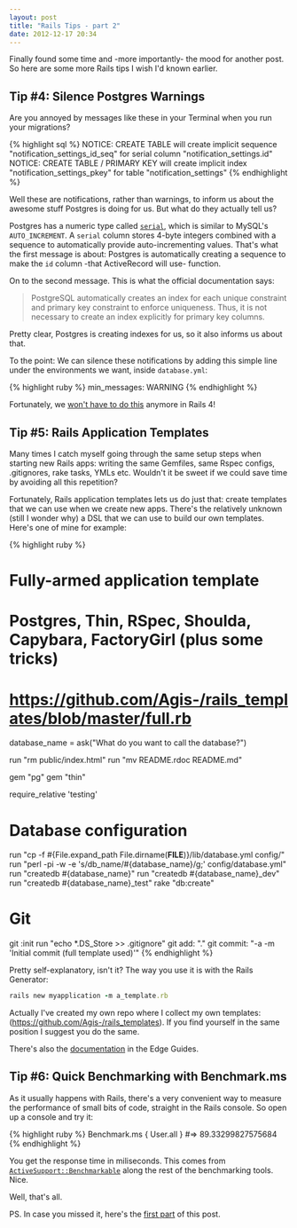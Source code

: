 ```yaml
---
layout: post
title: "Rails Tips - part 2"
date: 2012-12-17 20:34
---
```


Finally found some time and -more importantly- the mood for another post. So here are some more Rails tips I wish I'd known earlier.

## Tip #4: Silence Postgres Warnings

Are you annoyed by messages like these in your Terminal when you run your migrations?

{% highlight sql %}
NOTICE:  CREATE TABLE will create implicit sequence "notification_settings_id_seq" for serial column "notification_settings.id"
NOTICE:  CREATE TABLE / PRIMARY KEY will create implicit index "notification_settings_pkey" for table "notification_settings"
{% endhighlight %}

Well these are notifications, rather than warnings, to inform us about the awesome stuff Postgres is doing for us. But what do they actually tell us?

Postgres has a numeric type called [`serial`](http://www.postgresql.org/docs/current/static/datatype-numeric.html), which is similar to MySQL's `AUTO_INCREMENT`. A `serial` column stores 4-byte integers combined with a sequence to automatically provide auto-incrementing values. That's what the first message is about: Postgres is automatically creating a sequence to make the `id` column -that ActiveRecord will use- function.

On to the second message. This is what the official documentation says: 
> PostgreSQL automatically creates an index for each unique constraint and primary key constraint to enforce uniqueness. Thus, it is not necessary to create an index explicitly for primary key columns.

Pretty clear, Postgres is creating indexes for us, so it also informs us about that.

To the point: We can silence these notifications by adding this simple line under the environments we want, inside `database.yml`:

{% highlight ruby %}
min_messages: WARNING
{% endhighlight %}

Fortunately, we [won't have to do this](https://github.com/rails/rails/commit/052e415f22b98bb45a5245ac8f7aa23c6f32e478) anymore in Rails 4!

## Tip #5: Rails Application Templates

Many times I catch myself going through the same setup steps when starting new Rails apps: writing the same Gemfiles, same Rspec configs, .gitignores, rake tasks, YMLs etc. Wouldn't it be sweet if we could save time by avoiding all this repetition?

Fortunately, Rails application templates lets us do just that: create templates that we can use when we create new apps. There's the relatively unknown (still I wonder why) a DSL that we can use to build our own templates. Here's one of mine for example:

{% highlight ruby %} 
# Fully-armed application template
#
# Postgres, Thin, RSpec, Shoulda, Capybara, FactoryGirl (plus some tricks)
# https://github.com/Agis-/rails_templates/blob/master/full.rb

database_name = ask("What do you want to call the database?")

run "rm public/index.html"
run "mv README.rdoc README.md"

gem "pg"
gem "thin"

require_relative 'testing'

# Database configuration
run "cp -f #{File.expand_path File.dirname(__FILE__)}/lib/database.yml config/"
run "perl -pi -w -e 's/db_name/#{database_name}/g;' config/database.yml"
run "createdb #{database_name}"
run "createdb #{database_name}_dev"
run "createdb #{database_name}_test"
rake "db:create"

# Git
git :init
run "echo *.DS_Store >> .gitignore"
git add: "."
git commit: "-a -m 'Initial commit (full template used)'"
{% endhighlight %}

Pretty self-explanatory, isn't it? The way you use it is with the Rails Generator:

```ruby
rails new myapplication -m a_template.rb
```

Actually I've created my own repo where I collect my own templates: (https://github.com/Agis-/rails_templates). If you find yourself in the same position I suggest you do the same.

There's also the [documentation](http://edgeguides.rubyonrails.org/rails_application_templates.html) in the Edge Guides.

## Tip #6: Quick Benchmarking with Benchmark.ms

As it usually happens with Rails, there's a very convenient way to measure the performance of small bits of code, straight in the Rails console. So open up a console and try it:

{% highlight ruby %}
Benchmark.ms { User.all } #=> 89.33299827575684
{% endhighlight %}

You get the response time in miliseconds. This comes from [`ActiveSupport::Benchmarkable`](https://github.com/rails/rails/blob/master/activesupport/lib/active_support/benchmarkable.rb) along the rest of the benchmarking tools. Nice.

Well, that's all.

PS. In case you missed it, here's the [first part](/2012/05/24/my-rails-notes.html) of this post.
